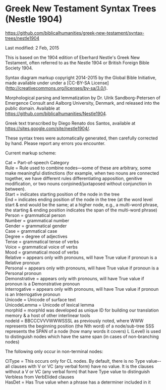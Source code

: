 # Greek New Testament Syntax Trees (Nestle 1904)

https://github.com/biblicalhumanities/greek-new-testament/syntax-trees/nestle1904

Last modified: 2 Feb, 2015

This is based on the 1904 edition of Eberhard Nestle's Greek New
Testament, often referred to as the Nestle 1904 or British Foreign
Bible Society 1904.

Syntax diagram markup copyright 2014-2015 by the Global Bible Initiative, made available under under a 
[CC-BY-SA License] (http://creativecommons.org/licenses/by-sa/3.0/).  

Morphological parsing and lemmatization by Dr. Ulrik Sandborg-Petersen
of Emergence Consult and Aalborg University, Denmark, and released
into the public domain. Available at https://github.com/biblicalhumanities/Nestle1904.

Greek text transcribed by Diego Renato dos Santos, available at
https://sites.google.com/site/nestle1904/.

These syntax trees were automatically generated, then carefully corrected by hand.  Please report any errors you encounter.


Current markup scheme:

Cat = Part-of-speech Category  
Rule = Rule used to combine nodes—some of these are arbitrary, some make meaningful distinctions (for example, when two nouns are connected together, we have different rules differentiating apposition, genitive modification, or two nouns conjoined/juxtaposed without conjunction in between).  
Start = indicates starting position of the node in the tree  
End = indicates ending position of the node in the tree (at the word level start & end would be the same; at a higher node, e.g., a multi-word phrase, the starting & ending position indicates the span of the multi-word phrase)  
Person = grammatical person  
Number = grammatical number  
Gender = grammatical gender  
Case = grammatical case  
Degree = degree of adjectives  
Tense = grammatical tense of verbs  
Voice = grammatical voice of verbs  
Mood = grammatical mood of verbs  
Relative = appears only with pronouns, will have True value if pronoun is a Relative pronoun  
Personal = appears only with pronouns, will have True value if pronoun is a Personal pronoun  
Demonstrative = appears only with pronouns, will have True value if pronoun is a Demonstrative pronoun  
Interrogative = appears only with pronouns, will have True value if pronoun is an Interrogative pronoun  
Unicode = Unicode of surface text  
UnicodeLemma = Unicode of lexical lemma  
morphId = morphId was developed as unique ID for building our translation memory & a host of other interlinear tools  
nodeId = BBCCCVVVWWWSSSL as previously noted, where WWW represents the beginning position (the Nth word) of a node/sub-tree
SSS represents the SPAN of a node (how many words it covers) L (Level) is used to distinguish nodes which have the same span (in cases of non-branching nodes)  
 
The following only occur in non-terminal nodes:

ClType = This occurs only for CL nodes. By default, there is no Type value--all clauses with V or VC (any verbal form) have no value. It is the clauses without a V or VC (any verbal form) that have Type value to distinguish Verbless from VerbElided clauses  
HasDet = Has True value when a phrase has a determiner included in it  

